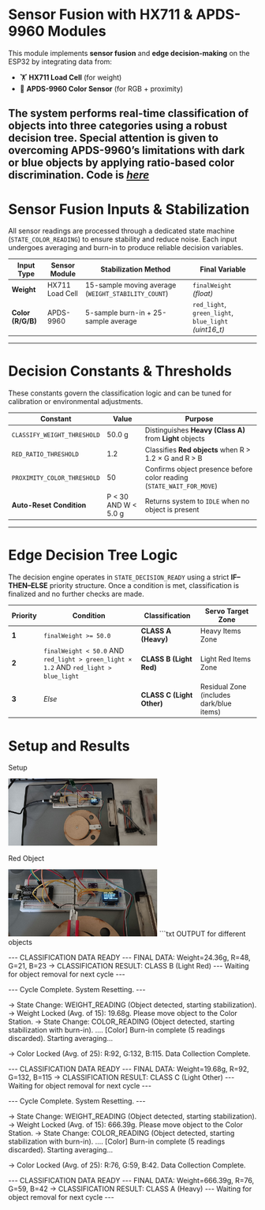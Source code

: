 # Sensor Fusion with HX711 & APDS-9960 Modules

This module implements **sensor fusion** and **edge decision-making** on the ESP32 by integrating data from:

- 🏋️ **HX711 Load Cell** (for weight)
- 🎨 **APDS-9960 Color Sensor** (for RGB + proximity)

The system performs real-time classification of objects into three categories using a robust decision tree. Special attention is given to overcoming APDS-9960’s limitations with dark or blue objects by applying **ratio-based color discrimination**.
Code is [_here_](./Sensor_Fusion_by_using_HX711_and_APDS-9960_Modules.py)
---

# Sensor Fusion Inputs & Stabilization

All sensor readings are processed through a dedicated state machine (`STATE_COLOR_READING`) to ensure stability and reduce noise. Each input undergoes averaging and burn-in to produce reliable decision variables.

| Input Type | Sensor Module | Stabilization Method | Final Variable |
|------------|----------------|-----------------------|----------------|
| **Weight** | HX711 Load Cell | 15-sample moving average (`WEIGHT_STABILITY_COUNT`) | `finalWeight` *(float)* |
| **Color (R/G/B)** | APDS-9960 | 5-sample burn-in + 25-sample average | `red_light`, `green_light`, `blue_light` *(uint16_t)* |

---

# Decision Constants & Thresholds

These constants govern the classification logic and can be tuned for calibration or environmental adjustments.

| Constant | Value | Purpose |
|----------|-------|---------|
| `CLASSIFY_WEIGHT_THRESHOLD` | 50.0 g | Distinguishes **Heavy (Class A)** from **Light** objects |
| `RED_RATIO_THRESHOLD` | 1.2 | Classifies **Red objects** when R > 1.2 × G and R > B |
| `PROXIMITY_COLOR_THRESHOLD` | 50 | Confirms object presence before color reading (`STATE_WAIT_FOR_MOVE`) |
| **Auto-Reset Condition** | P < 30 AND W < 5.0 g | Returns system to `IDLE` when no object is present |

---

# Edge Decision Tree Logic

The decision engine operates in `STATE_DECISION_READY` using a strict **IF–THEN–ELSE** priority structure. Once a condition is met, classification is finalized and no further checks are made.

| Priority | Condition | Classification | Servo Target Zone |
|----------|-----------|----------------|--------------------|
| **1** | `finalWeight >= 50.0` | **CLASS A (Heavy)** | Heavy Items Zone |
| **2** | `finalWeight < 50.0` AND `red_light > green_light × 1.2` AND `red_light > blue_light` | **CLASS B (Light Red)** | Light Red Items Zone |
| **3** | *Else* | **CLASS C (Light Other)** | Residual Zone (includes dark/blue items) |

# Setup and Results
Setup

<img align="justify" src="./Sensor_Fusion_by_using_HX711_and_APDS-9960_Modules_SETUP.jpg" alt="Sensor_Fusion_by_using_HX711_and_APDS-9960_Modules_SETUP_IMG" style="width:60%">

Red Object

<img align="justify" src="./Sensor_Fusion_by_using_HX711_and_APDS-9960_Modules_RED_OBJECT.jpg" alt="Sensor_Fusion_by_using_HX711_and_APDS-9960_Modules_RED_OBJECT_IMG" style="width:60%">
```txt
OUTPUT for different objects

--- CLASSIFICATION DATA READY ---
FINAL DATA: Weight=24.36g, R=48, G=21, B=23
-> CLASSIFICATION RESULT: CLASS B (Light Red)
--- Waiting for object removal for next cycle ---

--- Cycle Complete. System Resetting. ---

-> State Change: WEIGHT_READING (Object detected, starting stabilization).
-> Weight Locked (Avg. of 15): 19.68g. Please move object to the Color Station.
-> State Change: COLOR_READING (Object detected, starting stabilization with burn-in).
....   [Color] Burn-in complete (5 readings discarded). Starting averaging...

-> Color Locked (Avg. of 25): R:92, G:132, B:115. Data Collection Complete.

--- CLASSIFICATION DATA READY ---
FINAL DATA: Weight=19.68g, R=92, G=132, B=115
-> CLASSIFICATION RESULT: CLASS C (Light Other)
--- Waiting for object removal for next cycle ---

--- Cycle Complete. System Resetting. ---

-> State Change: WEIGHT_READING (Object detected, starting stabilization).
-> Weight Locked (Avg. of 15): 666.39g. Please move object to the Color Station.
-> State Change: COLOR_READING (Object detected, starting stabilization with burn-in).
....   [Color] Burn-in complete (5 readings discarded). Starting averaging...

-> Color Locked (Avg. of 25): R:76, G:59, B:42. Data Collection Complete.

--- CLASSIFICATION DATA READY ---
FINAL DATA: Weight=666.39g, R=76, G=59, B=42
-> CLASSIFICATION RESULT: CLASS A (Heavy)
--- Waiting for object removal for next cycle ---
```